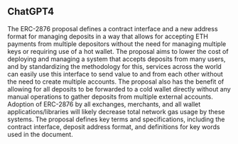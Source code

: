 ## ChatGPT4

The ERC-2876 proposal defines a contract interface and a new address format for managing deposits in a way that allows for accepting ETH payments from multiple depositors without the need for managing multiple keys or requiring use of a hot wallet. The proposal aims to lower the cost of deploying and managing a system that accepts deposits from many users, and by standardizing the methodology for this, services across the world can easily use this interface to send value to and from each other without the need to create multiple accounts. The proposal also has the benefit of allowing for all deposits to be forwarded to a cold wallet directly without any manual operations to gather deposits from multiple external accounts. Adoption of ERC-2876 by all exchanges, merchants, and all wallet applications/libraries will likely decrease total network gas usage by these systems. The proposal defines key terms and specifications, including the contract interface, deposit address format, and definitions for key words used in the document.
